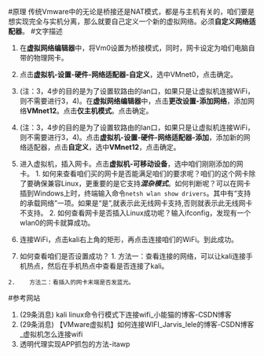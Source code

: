 #原理
传统Vmware中的无论是桥接还是NAT模式，都是与主机有关的，咱们要是想实现完全与实机分离，那么就要自己定义一个新的虚拟网络。必须**自定义网络适配器**。
#文字描述
1.    在**虚拟网络编辑器**中，将Vm0设置为桥接模式，同时，网卡设定为咱们电脑自带的物理网卡。
2.    点击**虚拟机-设置-硬件-网络适配器-自定义**，选中VMnet0，点击确定。


3.    (注：3，4步的目的是为了设置软路由的lan口，如果只是让虚拟机连接WiFi，则不需要进行3，4)。在**虚拟网络编辑器**中，点击**更改设置-添加网络**，添加网络**VMnet12**。点击**仅主机模式**。点击确定。
4.    (注：3，4步的目的是为了设置软路由的lan口，如果只是让虚拟机连接WiFi，则不需要进行3，4)。点击**虚拟机-设置-硬件-网络适配器-添加**，添加新的网络适配器，点击**自定义**，选中**VMnet12**，点击确定。

5.    进入虚拟机，插入网卡。点击**虚拟机-可移动设备**，选中咱们刚刚添加的网卡。
    1.    如何来查看咱们买的网卡是否能满足咱们的要求呢？咱们的这个网卡除了要确保兼容Linux，更重要的是它支持***混杂模式***。如何判断呢？可以在网卡插到Windows上时，终端输入命令``netsh wlan show drivers``。其中有“支持的承载网络”一项。如果是“是”,就表示此无线网卡支持,否则就表示此无线网卡不支持。
    2.    如何查看网卡是否插入Linux成功呢？输入ifconfig，发现有一个wlan0的网卡就算成功。


6.    连接WiFi，点击kali右上角的矩形，再点击连接咱们的WiFi。到此成功。

7.    如何查看咱们是否设置成功？
    1.    方法一：查看连接的网络，可以让kali连接手机热点，然后在手机热点中查看是否连接了kali。


    2.    方法二：看插入的网卡末端是否发蓝光。

#参考网站
1.    (29条消息) kali linux命令行模式下连接wifi_小能猫的博客-CSDN博客
2.    (29条消息) 【VMware虚拟机】如何连接WIFI_Jarvis_lele的博客-CSDN博客_虚拟机怎么连接wifi
3.    透明代理实现APP抓包的方法-itawp
